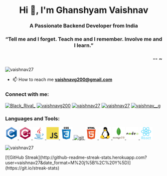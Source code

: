 <h1 align="center">Hi 👋, I'm Ghanshyam Vaishnav</h1>
<h3 align="center">A Passionate Backend Developer from India</h3>
<h3 align="center">“Tell me and I forget.  Teach me and I remember.  Involve me and I learn.”</h3>
<h3 align="right"> -- ~</h3>

<p align="left"> <img src="https://komarev.com/ghpvc/?username=vaishnav27&label=Profile%20views&color=0e75b6&style=flat" alt="vaishnav27" /> </p>

- 📫 How to reach me **vaishnavg200@gmail.com**

<h3 align="left">Connect with me:</h3>
<p align="left">
<a href="https://leetcode.com/Black_Rival/" target="blank"><img align="center" src="https://raw.githubusercontent.com/rahuldkjain/github-profile-readme-generator/master/src/images/icons/Social/leet-code.svg" alt="Black_Rival_" height="30" width="40" /></a>
<a href="https://www.hackerrank.com/vaishnavg200" target="blank"><img align="center" src="https://raw.githubusercontent.com/rahuldkjain/github-profile-readme-generator/master/src/images/icons/Social/hackerrank.svg" alt="vaishnavg200" height="30" width="40" /></a>
<a href="https://www.linkedin.com/in/ghanshyam-vaishnav-6912a4209" target="blank"><img align="center" src="https://raw.githubusercontent.com/rahuldkjain/github-profile-readme-generator/master/src/images/icons/Social/linked-in-alt.svg" alt="vaishnav27" height="30" width="40" /></a>
<a href="https://www.facebook.com/profile.php?id=100009528615931" target="blank"><img align="center" src="https://raw.githubusercontent.com/rahuldkjain/github-profile-readme-generator/master/src/images/icons/Social/facebook.svg" alt="vaishnav27" height="30" width="40" /></a>
<a href="https://www.instagram.com/vaishnav__g/" target="blank"><img align="center" src="https://raw.githubusercontent.com/rahuldkjain/github-profile-readme-generator/master/src/images/icons/Social/instagram.svg" alt="vaishnav__g" height="30" width="40" /></a>
<!-- <a href="https://www.codechef.com/users/vaishnavg" target="blank"><img align="center" src="https://cdn.jsdelivr.net/npm/simple-icons@3.1.0/icons/codechef.svg" alt="" height="30" width="40" /></a> -->
</p>

<h3 align="left">Languages and Tools:</h3>
<p align="left"><a href="https://www.cprogramming.com/" target="_blank"> <img src="https://raw.githubusercontent.com/devicons/devicon/master/icons/c/c-original.svg" alt="c" width="40" height="40"/> </a> <a href="https://www.w3schools.com/cpp/" target="_blank"> <img src="https://raw.githubusercontent.com/devicons/devicon/master/icons/cplusplus/cplusplus-original.svg" alt="cplusplus" width="40" height="40"/> </a> <a href="https://www.java.com" target="_blank"> <img src="https://raw.githubusercontent.com/devicons/devicon/master/icons/java/java-original.svg" alt="java" width="40" height="40"/> </a> <a href="https://developer.mozilla.org/en-US/docs/Web/JavaScript" target="_blank"> <img src="https://raw.githubusercontent.com/devicons/devicon/master/icons/javascript/javascript-original.svg" alt="javascript" width="40" height="40"/> </a> <a href="https://www.w3schools.com/css/" target="_blank"> <img src="https://raw.githubusercontent.com/devicons/devicon/master/icons/css3/css3-original-wordmark.svg" alt="css3" width="40" height="40"/> </a> <a href="https://git-scm.com/" target="_blank"> <img src="https://www.vectorlogo.zone/logos/git-scm/git-scm-icon.svg" alt="git" width="40" height="40"/> </a> <a href="https://www.w3.org/html/" target="_blank"> <img src="https://raw.githubusercontent.com/devicons/devicon/master/icons/html5/html5-original-wordmark.svg" alt="html5" width="40" height="40"/> </a>   <a href="https://www.linux.org/" target="_blank"> <img src="https://raw.githubusercontent.com/devicons/devicon/master/icons/linux/linux-original.svg" alt="linux" width="40" height="40"/> </a> <a href="https://www.mongodb.com/" target="_blank"> <img src="https://raw.githubusercontent.com/devicons/devicon/master/icons/mongodb/mongodb-original-wordmark.svg" alt="mongodb" width="40" height="40"/> </a> <a href="https://nodejs.org" target="_blank"> <img src="https://raw.githubusercontent.com/devicons/devicon/master/icons/nodejs/nodejs-original-wordmark.svg" alt="nodejs" width="40" height="40"/> </a><a href="https://reactjs.org/" target="_blank"> <img src="https://raw.githubusercontent.com/devicons/devicon/master/icons/react/react-original-wordmark.svg" alt="react" width="40" height="40"/> </a> </p>

<p><img align="center" src="http://github-readme-streak-stats.herokuapp.com?user=vaishnav27&date_format=M%20j%5B%2C%20Y%5D)" alt="vaishnav27" /></p>
[![GitHub Streak](http://github-readme-streak-stats.herokuapp.com?user=vaishnav27&date_format=M%20j%5B%2C%20Y%5D)](https://git.io/streak-stats)
